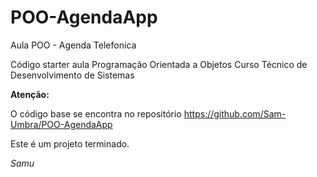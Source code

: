 # POO-AgendaApp
Aula POO - Agenda Telefonica

Código starter aula Programação Orientada a Objetos
Curso Técnico de Desenvolvimento de Sistemas

**Atenção:**

O código base se encontra no repositório https://github.com/Sam-Umbra/POO-AgendaApp

Este é um projeto terminado.

*Samu*
